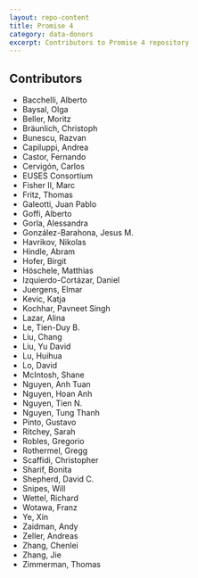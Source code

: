 ```yaml
---
layout: repo-content
title: Promise 4
category: data-donors
excerpt: Contributors to Promise 4 repository
---
```


## Contributors

* Bacchelli, Alberto
* Baysal, Olga
* Beller, Moritz
* Bräunlich, Christoph
* Bunescu, Razvan 
* Capiluppi, Andrea 
* Castor, Fernando 
* Cervigón, Carlos 
* EUSES Consortium
* Fisher II, Marc 
* Fritz, Thomas 
* Galeotti, Juan Pablo 
* Goffi, Alberto 
* Gorla, Alessandra
* González-Barahona, Jesus M. 
* Havrikov, Nikolas 
* Hindle, Abram 
* Hofer, Birgit 
* Höschele, Matthias 
* Izquierdo-Cortázar, Daniel 
* Juergens, Elmar 
* Kevic, Katja
* Kochhar, Pavneet Singh 
* Lazar, Alina 
* Le, Tien-Duy B.
* Liu, Chang 
* Liu, Yu David
* Lu, Huihua
* Lo, David 
* McIntosh, Shane 
* Nguyen, Anh Tuan
* Nguyen, Hoan Anh
* Nguyen, Tien N.
* Nguyen, Tung Thanh
* Pinto, Gustavo 
* Ritchey, Sarah 
* Robles, Gregorio 
* Rothermel, Gregg 
* Scaffidi, Christopher 
* Sharif, Bonita
* Shepherd, David C.
* Snipes, Will 
* Wettel, Richard
* Wotawa, Franz 
* Ye, Xin 
* Zaidman, Andy 
* Zeller, Andreas 
* Zhang, Chenlei
* Zhang, Jie
* Zimmerman, Thomas
